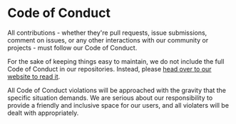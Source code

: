 # Code of Conduct

All contributions - whether they're pull requests, issue submissions, comment on issues,
or any other interactions with our community or projects - must follow our Code of Conduct.

For the sake of keeping things easy to maintain, we do not include the full Code of Conduct
in our repositories. Instead, please 
[head over to our website to read it](https://kotlindiscord.com/docs/code-of-conduct).

All Code of Conduct violations will be approached with the gravity that the specific
situation demands. We are serious about our responsibility to provide a friendly and
inclusive space for our users, and all violaters will be dealt with appropriately.
